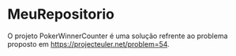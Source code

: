 # MeuRepositorio
O projeto PokerWinnerCounter é uma solução refrente ao problema proposto em https://projecteuler.net/problem=54.

